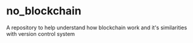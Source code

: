 # no_blockchain
A repository to help understand how blockchain work and it's similarities with version control system
